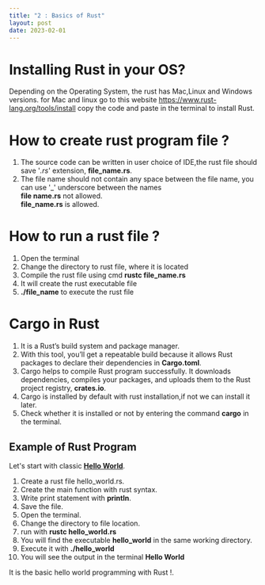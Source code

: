 ```yaml
---
title: "2 : Basics of Rust"
layout: post
date: 2023-02-01
---
```

# Installing Rust in your OS?
Depending on the Operating System, the rust has Mac,Linux and Windows versions.
for Mac and linux go to this website https://www.rust-lang.org/tools/install
copy the code and paste in the terminal to install Rust.

# How to create rust program file ?
1. The source code can be written in user choice of IDE,the rust file should save '*.rs*' extension, **file_name.rs**.
2. The file name should not contain any space between the file name, you can use '_' underscore between the names </br>
   **file name.rs** not allowed. </br>
   **file_name.rs** is allowed. </br>

# How to run a rust file ?
1. Open the terminal
2. Change the directory to rust file, where it is located
3. Compile the rust file using cmd **rustc file_name.rs**
4. It will create the rust executable file
5. **./file_name** to execute the rust file

# Cargo in Rust
1. It is a Rust’s build system and package manager.
2. With this tool, you’ll get a repeatable build because it allows Rust packages to declare their dependencies in **Cargo.toml**.
3. Cargo helps to compile Rust program successfully. It downloads dependencies, compiles your packages, and uploads them to the Rust project registry, **crates.io**.
4. Cargo is installed by default with rust installation,if not we can install it later.
5. Check whether it is installed or not by entering the command **cargo** in the terminal.
   
## Example of Rust Program
Let's start with classic **[Hello World](https://github.com/Sathvik-Chowdary-Veerapaneni/Learning-the-RUST/blob/main/Code/hello_world.rs)**.
1. Create a rust file hello_world.rs.
2. Create the main function with rust syntax.
3. Write print statement with **println**. 
4. Save the file.
5. Open the terminal.
6. Change the directory to file location.
7. run with **rustc hello_world.rs**
8. You will find the executable **hello_world** in the same working directory.
9. Execute it with **./hello_world**
10. You will see the output in the terminal **Hello World**


It is the basic hello world programming with Rust !.
